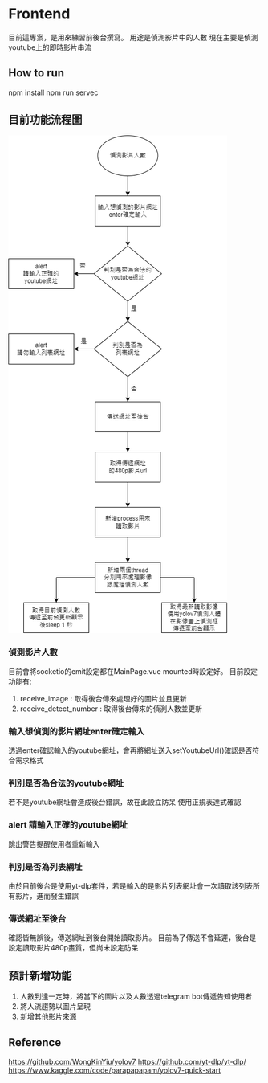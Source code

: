 # Frontend
目前這專案，是用來練習前後台撰寫。
用途是偵測影片中的人數
現在主要是偵測youtube上的即時影片串流

## How to run
npm install
npm run servec

## 目前功能流程圖
![](README_folder/流程圖.png)
### 偵測影片人數
目前會將socketio的emit設定都在MainPage.vue mounted時設定好。
目前設定功能有:
  1. receive_image : 取得後台傳來處理好的圖片並且更新
  2. receive_detect_number : 取得後台傳來的偵測人數並更新
### 輸入想偵測的影片網址enter確定輸入
透過enter確認輸入的youtube網址，會再將網址送入setYoutubeUrl()確認是否符合需求格式

### 判別是否為合法的youtube網址
若不是youtube網址會造成後台錯誤，故在此設立防呆
使用正規表達式確認
### alert 請輸入正確的youtube網址
跳出警告提醒使用者重新輸入
### 判別是否為列表網址
由於目前後台是使用yt-dlp套件，若是輸入的是影片列表網址會一次讀取該列表所有影片，進而發生錯誤
### 傳送網址至後台
確認皆無誤後，傳送網址到後台開始讀取影片。
目前為了傳送不會延遲，後台是設定讀取影片480p畫質，但尚未設定防呆

## 預計新增功能
1. 人數到達一定時，將當下的圖片以及人數透過telegram bot傳遞告知使用者
2. 將人流趨勢以圖片呈現
3. 新增其他影片來源

## Reference
https://github.com/WongKinYiu/yolov7
https://github.com/yt-dlp/yt-dlp/
https://www.kaggle.com/code/parapapapam/yolov7-quick-start